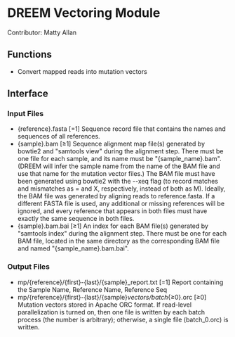 # DREEM Vectoring Module
Contributor: Matty Allan

## Functions
- Convert mapped reads into mutation vectors


## Interface

### Input Files
- {reference}.fasta [=1] Sequence record file that contains the names and sequences of all references.
- {sample}.bam      [≥1] Sequence alignment map file(s) generated by bowtie2 and "samtools view" during the alignment step. There must be one file for each sample, and its name must be "{sample_name}.bam". (DREEM will infer the sample name from the name of the BAM file and use that name for the mutation vector files.) The BAM file must have been generated using bowtie2 with the --xeq flag (to record matches and mismatches as = and X, respectively, instead of both as M). Ideally, the BAM file was generated by aligning reads to reference.fasta. If a different FASTA file is used, any additional or missing references will be ignored, and every reference that appears in both files must have exactly the same sequence in both files.
- {sample}.bam.bai  [≥1] An index for each BAM file(s) generated by "samtools index" during the alignment step. There must be one for each BAM file, located in the same directory as the corresponding BAM file and named "{sample_name}.bam.bai".

### Output Files
- mp/{reference}/{first}-{last}/{sample}_report.txt             [=1] Report containing the Sample Name, Reference Name, Reference Seq
- mp/{reference}/{first}-{last}/{sample}_vectors/batch_{≥0}.orc [≥0] Mutation vectors stored in Apache ORC format. If read-level parallelization is turned on, then one file is written by each batch process (the number is arbitrary); otherwise, a single file (batch_0.orc) is written.
